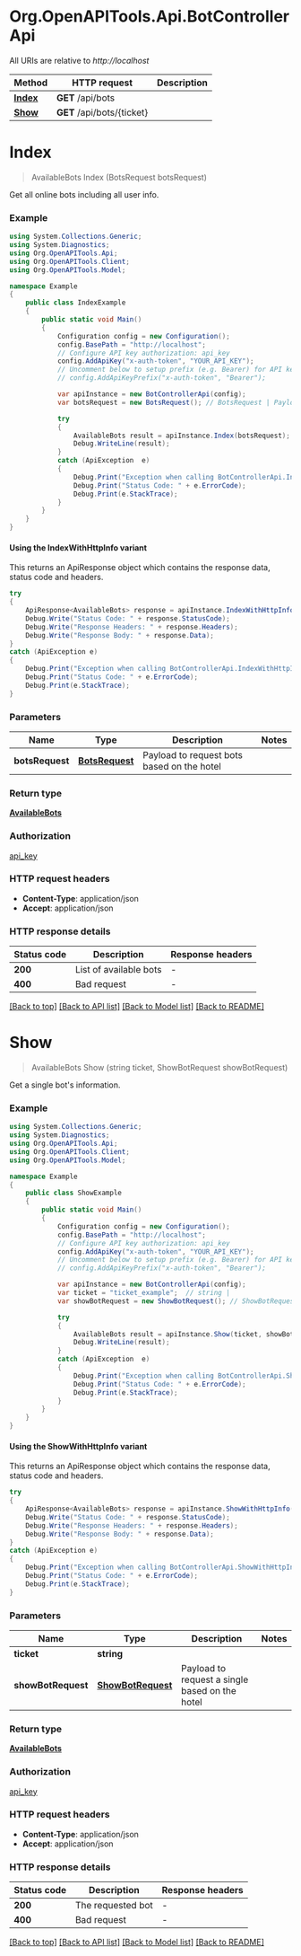 # Org.OpenAPITools.Api.BotControllerApi

All URIs are relative to *http://localhost*

| Method | HTTP request | Description |
|--------|--------------|-------------|
| [**Index**](BotControllerApi.md#index) | **GET** /api/bots |  |
| [**Show**](BotControllerApi.md#show) | **GET** /api/bots/{ticket} |  |

<a id="index"></a>
# **Index**
> AvailableBots Index (BotsRequest botsRequest)



Get all online bots including all user info.

### Example
```csharp
using System.Collections.Generic;
using System.Diagnostics;
using Org.OpenAPITools.Api;
using Org.OpenAPITools.Client;
using Org.OpenAPITools.Model;

namespace Example
{
    public class IndexExample
    {
        public static void Main()
        {
            Configuration config = new Configuration();
            config.BasePath = "http://localhost";
            // Configure API key authorization: api_key
            config.AddApiKey("x-auth-token", "YOUR_API_KEY");
            // Uncomment below to setup prefix (e.g. Bearer) for API key, if needed
            // config.AddApiKeyPrefix("x-auth-token", "Bearer");

            var apiInstance = new BotControllerApi(config);
            var botsRequest = new BotsRequest(); // BotsRequest | Payload to request bots based on the hotel

            try
            {
                AvailableBots result = apiInstance.Index(botsRequest);
                Debug.WriteLine(result);
            }
            catch (ApiException  e)
            {
                Debug.Print("Exception when calling BotControllerApi.Index: " + e.Message);
                Debug.Print("Status Code: " + e.ErrorCode);
                Debug.Print(e.StackTrace);
            }
        }
    }
}
```

#### Using the IndexWithHttpInfo variant
This returns an ApiResponse object which contains the response data, status code and headers.

```csharp
try
{
    ApiResponse<AvailableBots> response = apiInstance.IndexWithHttpInfo(botsRequest);
    Debug.Write("Status Code: " + response.StatusCode);
    Debug.Write("Response Headers: " + response.Headers);
    Debug.Write("Response Body: " + response.Data);
}
catch (ApiException e)
{
    Debug.Print("Exception when calling BotControllerApi.IndexWithHttpInfo: " + e.Message);
    Debug.Print("Status Code: " + e.ErrorCode);
    Debug.Print(e.StackTrace);
}
```

### Parameters

| Name | Type | Description | Notes |
|------|------|-------------|-------|
| **botsRequest** | [**BotsRequest**](BotsRequest.md) | Payload to request bots based on the hotel |  |

### Return type

[**AvailableBots**](AvailableBots.md)

### Authorization

[api_key](../README.md#api_key)

### HTTP request headers

 - **Content-Type**: application/json
 - **Accept**: application/json


### HTTP response details
| Status code | Description | Response headers |
|-------------|-------------|------------------|
| **200** | List of available bots |  -  |
| **400** | Bad request |  -  |

[[Back to top]](#) [[Back to API list]](../README.md#documentation-for-api-endpoints) [[Back to Model list]](../README.md#documentation-for-models) [[Back to README]](../README.md)

<a id="show"></a>
# **Show**
> AvailableBots Show (string ticket, ShowBotRequest showBotRequest)



Get a single bot's information.

### Example
```csharp
using System.Collections.Generic;
using System.Diagnostics;
using Org.OpenAPITools.Api;
using Org.OpenAPITools.Client;
using Org.OpenAPITools.Model;

namespace Example
{
    public class ShowExample
    {
        public static void Main()
        {
            Configuration config = new Configuration();
            config.BasePath = "http://localhost";
            // Configure API key authorization: api_key
            config.AddApiKey("x-auth-token", "YOUR_API_KEY");
            // Uncomment below to setup prefix (e.g. Bearer) for API key, if needed
            // config.AddApiKeyPrefix("x-auth-token", "Bearer");

            var apiInstance = new BotControllerApi(config);
            var ticket = "ticket_example";  // string | 
            var showBotRequest = new ShowBotRequest(); // ShowBotRequest | Payload to request a single based on the hotel

            try
            {
                AvailableBots result = apiInstance.Show(ticket, showBotRequest);
                Debug.WriteLine(result);
            }
            catch (ApiException  e)
            {
                Debug.Print("Exception when calling BotControllerApi.Show: " + e.Message);
                Debug.Print("Status Code: " + e.ErrorCode);
                Debug.Print(e.StackTrace);
            }
        }
    }
}
```

#### Using the ShowWithHttpInfo variant
This returns an ApiResponse object which contains the response data, status code and headers.

```csharp
try
{
    ApiResponse<AvailableBots> response = apiInstance.ShowWithHttpInfo(ticket, showBotRequest);
    Debug.Write("Status Code: " + response.StatusCode);
    Debug.Write("Response Headers: " + response.Headers);
    Debug.Write("Response Body: " + response.Data);
}
catch (ApiException e)
{
    Debug.Print("Exception when calling BotControllerApi.ShowWithHttpInfo: " + e.Message);
    Debug.Print("Status Code: " + e.ErrorCode);
    Debug.Print(e.StackTrace);
}
```

### Parameters

| Name | Type | Description | Notes |
|------|------|-------------|-------|
| **ticket** | **string** |  |  |
| **showBotRequest** | [**ShowBotRequest**](ShowBotRequest.md) | Payload to request a single based on the hotel |  |

### Return type

[**AvailableBots**](AvailableBots.md)

### Authorization

[api_key](../README.md#api_key)

### HTTP request headers

 - **Content-Type**: application/json
 - **Accept**: application/json


### HTTP response details
| Status code | Description | Response headers |
|-------------|-------------|------------------|
| **200** | The requested bot |  -  |
| **400** | Bad request |  -  |

[[Back to top]](#) [[Back to API list]](../README.md#documentation-for-api-endpoints) [[Back to Model list]](../README.md#documentation-for-models) [[Back to README]](../README.md)

